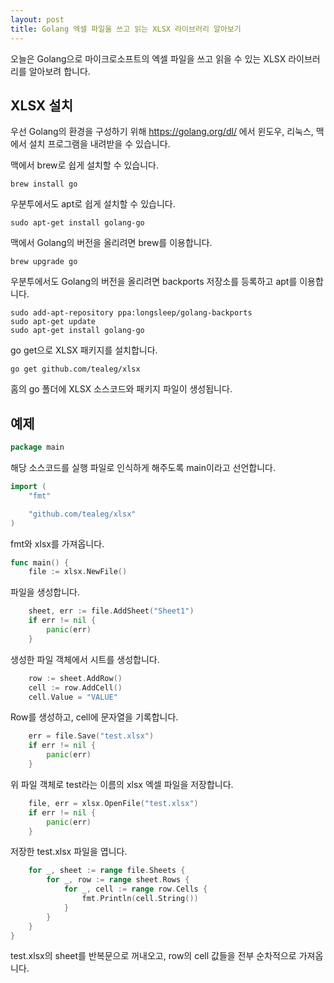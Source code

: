 ```yaml
---
layout: post
title: Golang 엑셀 파일을 쓰고 읽는 XLSX 라이브러리 알아보기
---
```


오늘은 Golang으로 마이크로소프트의 엑셀 파일을 쓰고 읽을 수 있는 XLSX 라이브러리를 알아보려 합니다.

## XLSX 설치

우선 Golang의 환경을 구성하기 위해 https://golang.org/dl/ 에서 윈도우, 리눅스, 맥에서 설치 프로그램을 내려받을 수 있습니다.

맥에서 brew로 쉽게 설치할 수 있습니다.

```
brew install go
```

우분투에서도 apt로 쉽게 설치할 수 있습니다.

```
sudo apt-get install golang-go
```

맥에서 Golang의 버전을 올리려면 brew를 이용합니다.

```
brew upgrade go
```

우분투에서도 Golang의 버전을 올리려면 backports 저장소를 등록하고 apt를 이용합니다.

```
sudo add-apt-repository ppa:longsleep/golang-backports
sudo apt-get update
sudo apt-get install golang-go
```

go get으로 XLSX 패키지를 설치합니다.

```
go get github.com/tealeg/xlsx
```

홈의 go 폴더에 XLSX 소스코드와 패키지 파일이 생성됩니다.

## 예제

```go
package main
```

해당 소스코드를 실행 파일로 인식하게 해주도록 main이라고 선언합니다.

```go
import (
	"fmt"

	"github.com/tealeg/xlsx"
)
```

fmt와 xlsx를 가져옵니다.

```go
func main() {
	file := xlsx.NewFile()
```

파일을 생성합니다.

```go
	sheet, err := file.AddSheet("Sheet1")
	if err != nil {
		panic(err)
	}
```

생성한 파일 객체에서 시트를 생성합니다.

```go
	row := sheet.AddRow()
	cell := row.AddCell()
	cell.Value = "VALUE"
```

Row를 생성하고, cell에 문자열을 기록합니다.

```go
	err = file.Save("test.xlsx")
	if err != nil {
		panic(err)
	}
```

위 파일 객체로 test라는 이름의 xlsx 엑셀 파일을 저장합니다.

```go
	file, err = xlsx.OpenFile("test.xlsx")
	if err != nil {
		panic(err)
	}
```

저장한 test.xlsx 파일을 엽니다.

```go
	for _, sheet := range file.Sheets {
		for _, row := range sheet.Rows {
			for _, cell := range row.Cells {
				fmt.Println(cell.String())
			}
		}
	}
}
```

test.xlsx의 sheet를 반복문으로 꺼내오고, row의 cell 값들을 전부 순차적으로 가져옵니다.